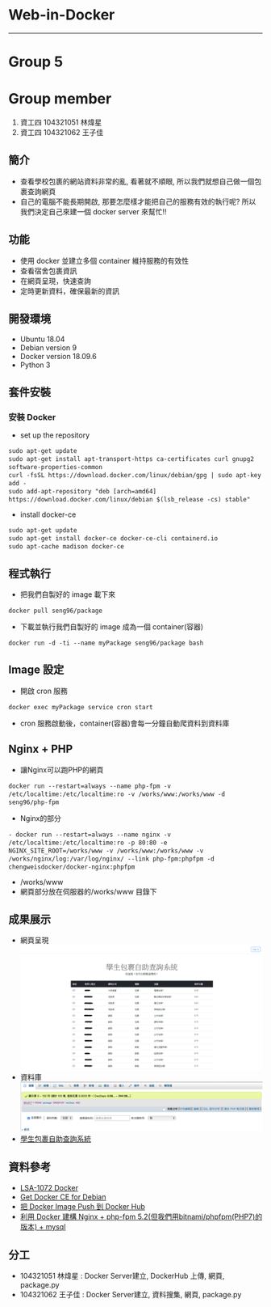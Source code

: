 # Web-in-Docker
---
# Group 5
# Group member
1. 資工四 104321051 林煒星
2. 資工四 104321062 王子佳

## 簡介
- 查看學校包裹的網站資料非常的亂, 看著就不順眼, 所以我們就想自己做一個包裹查詢網頁
- 自己的電腦不能長期開啟, 那要怎麼樣才能把自己的服務有效的執行呢? 所以我們決定自己來建一個 docker server 來幫忙!!

## 功能
- 使用 docker 並建立多個 container 維持服務的有效性
- 查看宿舍包裹資訊
- 在網頁呈現，快速查詢
- 定時更新資料，確保最新的資訊

## 開發環境
- Ubuntu 18.04
- Debian version 9
- Docker version 18.09.6
- Python 3

## 套件安裝
### 安裝 Docker
- set up the repository
```
sudo apt-get update
sudo apt-get install apt-transport-https ca-certificates curl gnupg2 software-properties-common
curl -fsSL https://download.docker.com/linux/debian/gpg | sudo apt-key add -
sudo add-apt-repository "deb [arch=amd64] https://download.docker.com/linux/debian $(lsb_release -cs) stable"
```
- install docker-ce
```
sudo apt-get update
sudo apt-get install docker-ce docker-ce-cli containerd.io
sudo apt-cache madison docker-ce
```

## 程式執行
- 把我們自製好的 image 載下來
```
docker pull seng96/package
```
- 下載並執行我們自製好的 image 成為一個 container(容器)
```
docker run -d -ti --name myPackage seng96/package bash
```

## Image 設定
- 開啟 cron 服務
```
docker exec myPackage service cron start
```
- cron 服務啟動後，container(容器)會每一分鐘自動爬資料到資料庫

## Nginx + PHP
- 讓Nginx可以跑PHP的網頁
```
docker run --restart=always --name php-fpm -v /etc/localtime:/etc/localtime:ro -v /works/www:/works/www -d seng96/php-fpm
```
- Nginx的部分
```
- docker run --restart=always --name nginx -v /etc/localtime:/etc/localtime:ro -p 80:80 -e NGINX_SITE_ROOT=/works/www -v /works/www:/works/www -v /works/nginx/log:/var/log/nginx/ --link php-fpm:phpfpm -d chengweisdocker/docker-nginx:phpfpm
```
- /works/www
- 網頁部分放在伺服器的/works/www 目錄下

## 成果展示
- 網頁呈現
![網頁](https://github.com/NCNU-OpenSource/Docker-Server/blob/master/%E5%AD%B8%E7%94%9F%E5%8C%85%E8%A3%B9%E6%9F%A5%E8%A9%A2%E7%B3%BB%E7%B5%B1.png)
- 資料庫
![db](https://github.com/NCNU-OpenSource/Docker-Server/blob/master/db.png)
- [學生包裹自助查詢系統](http://35.229.226.20/?fbclid=IwAR35dq0Svd6S-lKXD0dLKRDHWAUFnw5wnCBJk3RVlLFRGy8sekhSF1u0aP0)

## 資料參考
- [LSA-1072 Docker](https://docs.google.com/presentation/d/1wYhJkBQkx0jS-oyJG-2imdI7p93wti4XZqR9Jc49PxE/edit?usp=sharing)　
- [Get Docker CE for Debian](https://docs.docker.com/install/linux/docker-ce/debian/)
- [把 Docker Image Push 到 Docker Hub](https://ithelp.ithome.com.tw/articles/10191139)
- [利用 Docker 建構 Nginx + php-fpm 5.2(但我們用bitnami/phpfpm(PHP7)的版本) + mysql](http://blog.chengweichen.com/2015/05/docker-nginx-php-fpm-52-mysql.html?fbclid=IwAR1DuH4fd8Gt3cBI5pfpip3C8-2fR5m40GLV2vB45ALnBtmFBSLXRGH8EFE)

## 分工
- 104321051 林煒星 : Docker Server建立, DockerHub 上傳, 網頁, package.py
- 104321062 王子佳 : Docker Server建立, 資料搜集, 網頁, package.py


